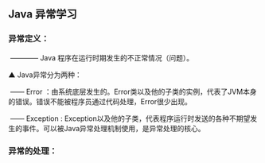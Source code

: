 ## Java 异常学习

### 异常定义：

​	———— Java 程序在运行时期发生的不正常情况（问题）。

▲ Java异常分为两种：

​	—— Error ：由系统底层发生的。Error类以及他的子类的实例，代表了JVM本身的错误。错误不能被程序员通过代码处理，Error很少出现。

​	—— Exception : Exception以及他的子类，代表程序运行时发送的各种不期望发生的事件。可以被Java异常处理机制使用，是异常处理的核心。

### 异常的处理：

